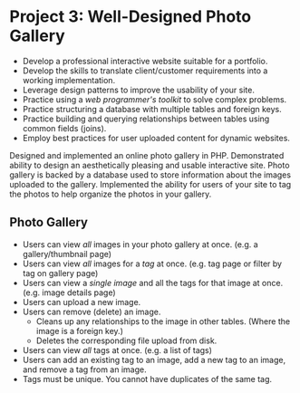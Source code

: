 # Project 3: Well-Designed Photo Gallery

- Develop a professional interactive website suitable for a portfolio.
- Develop the skills to translate client/customer requirements into a working implementation.
- Leverage design patterns to improve the usability of your site.
- Practice using a _web programmer's toolkit_ to solve complex problems.
- Practice structuring a database with multiple tables and foreign keys.
- Practice building and querying relationships between tables using common fields (joins).
- Employ best practices for user uploaded content for dynamic websites.

Designed and implemented an online photo gallery in PHP. Demonstrated ability to design an aesthetically pleasing and usable interactive site. Photo gallery is backed by a database used to store information about the images uploaded to the gallery. Implemented the ability for users of your site to tag the photos to help organize the photos in your gallery.

## Photo Gallery

- Users can view *all* images in your photo gallery at once. (e.g. a gallery/thumbnail page)
- Users can view *all* images for a *tag* at once. (e.g. tag page or filter by tag on gallery page)
- Users can view a *single image* and all the tags for that image at once. (e.g. image details page)
- Users can upload a new image.
- Users can remove (delete) an image.
  - Cleans up any relationships to the image in other tables. (Where the image is a foreign key.)
  - Deletes the corresponding file upload from disk.
- Users can view *all* tags at once. (e.g. a list of tags)
- Users can add an existing tag to an image, add a new tag to an image, and remove a tag from an image.
- Tags must be unique. You cannot have duplicates of the same tag.
